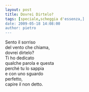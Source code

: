 ```yaml
---
layout: post
title: Dovrei Dirtelo?
tags: [speciale,scheggia d'essenza,]
date: 2009-05-18 14:08:00
author: pietro
---
```

Sento il sorriso<br/>del vento che chiama,<br/>dovrei dirtelo?<br/>Ti ho dedicato<br/>qualche parola e questa<br/>perché tu lo sappia<br/>e con uno sguardo<br/>perfetto,<br/>capire il non detto.
